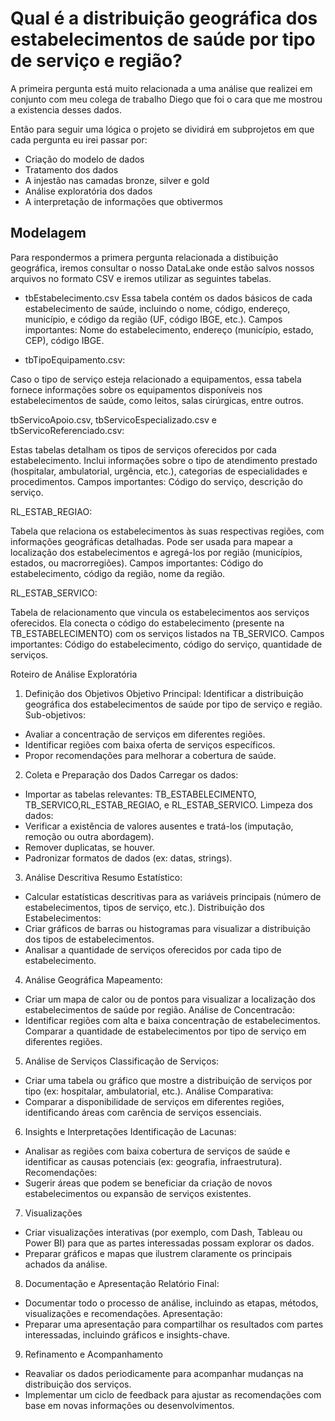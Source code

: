 # Qual é a distribuição geográfica dos estabelecimentos de saúde por tipo de serviço e região?

A primeira pergunta está muito relacionada a uma análise que realizei em conjunto com meu colega de trabalho Diego que foi o cara que me mostrou a existencia desses dados. 

Então para seguir uma lógica o projeto se dividirá em subprojetos em que cada pergunta eu irei passar por:
- Criação do modelo de dados
- Tratamento dos dados
- A injestão nas camadas bronze, silver e gold
- Análise exploratória dos dados
- A interpretação de informações que obtivermos 

## Modelagem

Para respondermos a primera pergunta relacionada a distibuição geográfica, iremos consultar o nosso DataLake onde estão salvos nossos arquivos no formato CSV e iremos utilizar as seguintes tabelas.

- tbEstabelecimento.csv
Essa tabela contém os dados básicos de cada estabelecimento de saúde, incluindo o nome, código, endereço, município, e código da região (UF, código IBGE, etc.).
Campos importantes: Nome do estabelecimento, endereço (município, estado, CEP), código IBGE.

- tbTipoEquipamento.csv:

Caso o tipo de serviço esteja relacionado a equipamentos, essa tabela fornece informações sobre os equipamentos disponíveis nos estabelecimentos de saúde, como leitos, salas cirúrgicas, entre outros.


tbServicoApoio.csv, tbServicoEspecializado.csv e tbServicoReferenciado.csv:

Estas tabelas detalham os tipos de serviços oferecidos por cada estabelecimento. Inclui informações sobre o tipo de atendimento prestado (hospitalar, ambulatorial, urgência, etc.), categorias de especialidades e procedimentos.
Campos importantes: Código do serviço, descrição do serviço.

RL_ESTAB_REGIAO:

Tabela que relaciona os estabelecimentos às suas respectivas regiões, com informações geográficas detalhadas. Pode ser usada para mapear a localização dos estabelecimentos e agregá-los por região (municípios, estados, ou macrorregiões).
Campos importantes: Código do estabelecimento, código da região, nome da região.


RL_ESTAB_SERVICO:

Tabela de relacionamento que vincula os estabelecimentos aos serviços oferecidos. Ela conecta o código do estabelecimento (presente na TB_ESTABELECIMENTO) com os serviços listados na TB_SERVICO.
Campos importantes: Código do estabelecimento, código do serviço, quantidade de serviços.


Roteiro de Análise Exploratória
1. Definição dos Objetivos
Objetivo Principal: Identificar a distribuição geográfica dos estabelecimentos de saúde por tipo de serviço e região.
Sub-objetivos:

- Avaliar a concentração de serviços em diferentes regiões.
- Identificar regiões com baixa oferta de serviços específicos.
- Propor recomendações para melhorar a cobertura de saúde.

2. Coleta e Preparação dos Dados
Carregar os dados:
- Importar as tabelas relevantes: TB_ESTABELECIMENTO, TB_SERVICO,RL_ESTAB_REGIAO, e RL_ESTAB_SERVICO.
Limpeza dos dados:
- Verificar a existência de valores ausentes e tratá-los (imputação, remoção ou outra abordagem).
- Remover duplicatas, se houver.
- Padronizar formatos de dados (ex: datas, strings).

3. Análise Descritiva
Resumo Estatístico:
- Calcular estatísticas descritivas para as variáveis principais (número de estabelecimentos, tipos de serviço, etc.).
Distribuição dos Estabelecimentos:
- Criar gráficos de barras ou histogramas para visualizar a distribuição dos tipos de estabelecimentos.
- Analisar a quantidade de serviços oferecidos por cada tipo de estabelecimento.

4. Análise Geográfica
Mapeamento:
- Criar um mapa de calor ou de pontos para visualizar a localização dos estabelecimentos de saúde por região.
Análise de Concentracão:
- Identificar regiões com alta e baixa concentração de estabelecimentos.
Comparar a quantidade de estabelecimentos por tipo de serviço em diferentes regiões.

5. Análise de Serviços
Classificação de Serviços:
- Criar uma tabela ou gráfico que mostre a distribuição de serviços por tipo (ex: hospitalar, ambulatorial, etc.).
Análise Comparativa:
- Comparar a disponibilidade de serviços em diferentes regiões, identificando áreas com carência de serviços essenciais.
 
6. Insights e Interpretações
Identificação de Lacunas:
- Analisar as regiões com baixa cobertura de serviços de saúde e identificar as causas potenciais (ex: geografia, infraestrutura).
Recomendações:
- Sugerir áreas que podem se beneficiar da criação de novos estabelecimentos ou expansão de serviços existentes.

7. Visualizações
- Criar visualizações interativas (por exemplo, com Dash, Tableau ou Power BI) para que as partes interessadas possam explorar os dados.
- Preparar gráficos e mapas que ilustrem claramente os principais achados da análise.

8. Documentação e Apresentação
Relatório Final:
- Documentar todo o processo de análise, incluindo as etapas, métodos, visualizações e recomendações.
Apresentação:
- Preparar uma apresentação para compartilhar os resultados com partes interessadas, incluindo gráficos e insights-chave.

9. Refinamento e Acompanhamento
- Reavaliar os dados periodicamente para acompanhar mudanças na distribuição dos serviços.
- Implementar um ciclo de feedback para ajustar as recomendações com base em novas informações ou desenvolvimentos.

